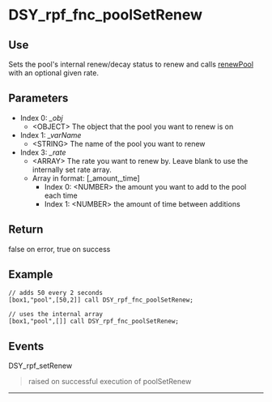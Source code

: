 # DSY_rpf_fnc_poolSetRenew

## Use

Sets the pool's internal renew/decay status
to renew and calls [renewPool]() with an optional given rate.

## Parameters
- Index 0: *_obj*
    - \<OBJECT\> The object that the pool you want to renew is on
- Index 1: *_varName*
    - \<STRING\> The name of the pool you want to renew
- Index 3: *_rate*
    - \<ARRAY\> The rate you want to renew by. Leave blank to use the internally set rate array.
    - Array in format: [_amount,_time]
        - Index 0: \<NUMBER\> the amount you want to add to the pool each time
        - Index 1: \<NUMBER\> the amount of time between additions

## Return

false on error, true on success

## Example

    // adds 50 every 2 seconds
    [box1,"pool",[50,2]] call DSY_rpf_fnc_poolSetRenew;

    // uses the internal array
    [box1,"pool",[]] call DSY_rpf_fnc_poolSetRenew;

## Events

DSY_rpf_setRenew
> raised on successful execution of poolSetRenew

***